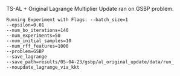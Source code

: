 TS-AL + Original Lagrange Multiplier Update ran on GSBP problem.

```
Running Experiment with Flags: --batch_size=1
--epsilon=0.01
--num_bo_iterations=140
--num_experiments=50
--num_initial_samples=10
--num_rff_features=1000
--problem=GSBP
--save_lagrange
--save_path=results/05-04-23/gsbp/al_original_update/data/run_
--noupdate_lagrange_via_kkt
```